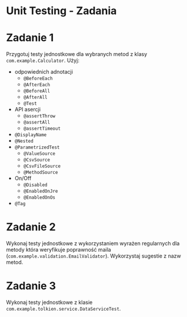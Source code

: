 # Unit Testing - Zadania

# Zadanie 1
Przygotuj testy jednostkowe dla wybranych metod z klasy `com.example.Calculator`. Użyj:
- odpowiednich adnotacji
    - `@BeforeEach`
    - `@AfterEach`
    - `@BeforeAll`
    - `@AfterAll`
    - `@Test`
- API asercji
    - `@assertThrow`
    - `@assertAll`
    - `@assertTimeout`
- `@DisplayName`
- `@Nested`
- `@ParametrizedTest`
    - `@ValueSource`
    - `@CsvSource`
    - `@CsvFileSource`
    - `@MethodSource`
- On/Off
    - `@Disabled`
    - `@EnabledOnJre`
    - `@EnabledOnOs`
- `@Tag`

# Zadanie 2
Wykonaj testy jednostkowe z wykorzystaniem wyrażen regularnych dla metody która weryfikuje 
poprawność maila (`com.example.validation.EmailValidator`). Wykorzystaj sugestie z nazw metod.

# Zadanie 3 
Wykonaj testy jednostkowe z klasie `com.example.tolkien.service.DataServiceTest`.
